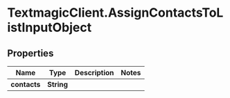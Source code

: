 # TextmagicClient.AssignContactsToListInputObject

## Properties
Name | Type | Description | Notes
------------ | ------------- | ------------- | -------------
**contacts** | **String** |  | 


